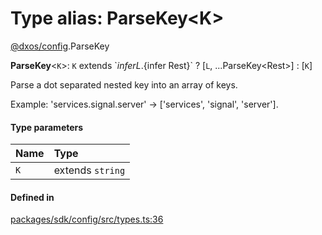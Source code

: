 # Type alias: ParseKey<K\>

[@dxos/config](../modules/dxos_config.md).ParseKey

 **ParseKey**<`K`\>: `K` extends \`${infer L}.${infer Rest}\` ? [`L`, ...ParseKey<Rest\>] : [`K`]

Parse a dot separated nested key into an array of keys.

Example: 'services.signal.server' -> ['services', 'signal', 'server'].

#### Type parameters

| Name | Type |
| :------ | :------ |
| `K` | extends `string` |

#### Defined in

[packages/sdk/config/src/types.ts:36](https://github.com/dxos/dxos/blob/main/packages/sdk/config/src/types.ts#L36)
